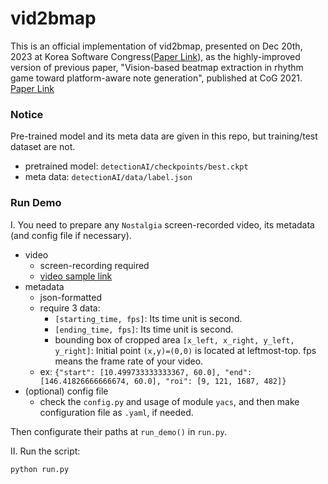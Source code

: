 # vid2bmap
This is an official implementation of vid2bmap, presented on Dec 20th, 2023 at Korea Software Congress([Paper Link](https://www.dbpia.co.kr/pdf/pdfView.do?nodeId=NODE11705207)), as the highly-improved version of previous paper, "Vision-based beatmap extraction in rhythm game toward platform-aware note generation", published at CoG 2021. [Paper Link](https://ieeexplore.ieee.org/abstract/document/9619108)

### Notice
Pre-trained model and its meta data are given in this repo, but training/test dataset are not.

- pretrained model: `detectionAI/checkpoints/best.ckpt`
- meta data: `detectionAI/data/label.json`

### Run Demo

I. You need to prepare any `Nostalgia` screen-recorded video, its metadata (and config file if necessary).

- video
  - screen-recording required
  - [video sample link](https://youtu.be/RHS1z85FNxg)
- metadata
  - json-formatted
  - require 3 data: 
    - `[starting_time, fps]`: Its time unit is second.
    - `[ending_time, fps]`: Its time unit is second.
    - bounding box of cropped area `[x_left, x_right, y_left, y_right]`: Initial point `(x,y)=(0,0)` is located at leftmost-top. fps means the frame rate of your video.
  - ex: ```{"start": [10.499733333333367, 60.0], "end": [146.41826666666674, 60.0], "roi": [9, 121, 1687, 482]}```
- (optional) config file
  - check the `config.py` and usage of module `yacs`, and then make configuration file as `.yaml`, if needed.

Then configurate their paths at `run_demo()` in `run.py`.

II. Run the script:
```
python run.py
```
